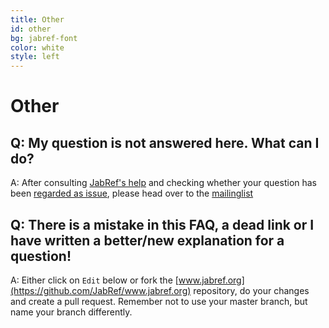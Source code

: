 ```yaml
---
title: Other
id: other
bg: jabref-font
color: white
style: left
---
```



# Other

## Q: My question is not answered here. What can I do?

A: After consulting [JabRef's help](http://help.jabref.org/) and checking whether your question has been [regarded as issue](https://github.com/JabRef/jabref/issues?utf8=%E2%9C%93&q=is%3Aissue+), please head over to the [mailinglist](https://lists.sourceforge.net/lists/listinfo/jabref-users)

## Q: There is a mistake in this FAQ, a dead link or I have written a better/new explanation for a question!

A: Either click on `Edit` below or fork the [www.jabref.org](https://github.com/JabRef/www.jabref.org) repository, do your changes and create a pull request.
Remember not to use your master branch, but name your branch differently.
